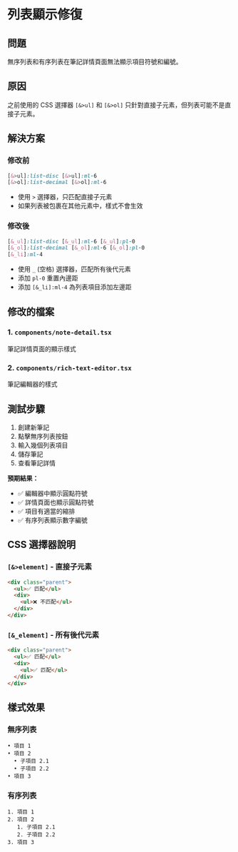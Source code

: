 # 列表顯示修復

## 問題
無序列表和有序列表在筆記詳情頁面無法顯示項目符號和編號。

## 原因
之前使用的 CSS 選擇器 `[&>ul]` 和 `[&>ol]` 只針對直接子元素，但列表可能不是直接子元素。

## 解決方案

### 修改前
```css
[&>ul]:list-disc [&>ul]:ml-6 
[&>ol]:list-decimal [&>ol]:ml-6
```
- 使用 `>` 選擇器，只匹配直接子元素
- 如果列表被包裹在其他元素中，樣式不會生效

### 修改後
```css
[&_ul]:list-disc [&_ul]:ml-6 [&_ul]:pl-0 
[&_ol]:list-decimal [&_ol]:ml-6 [&_ol]:pl-0 
[&_li]:ml-4
```
- 使用 `_` (空格) 選擇器，匹配所有後代元素
- 添加 `pl-0` 重置內邊距
- 添加 `[&_li]:ml-4` 為列表項目添加左邊距

## 修改的檔案

### 1. `components/note-detail.tsx`
筆記詳情頁面的顯示樣式

### 2. `components/rich-text-editor.tsx`
筆記編輯器的樣式

## 測試步驟

1. 創建新筆記
2. 點擊無序列表按鈕
3. 輸入幾個列表項目
4. 儲存筆記
5. 查看筆記詳情

**預期結果：**
- ✅ 編輯器中顯示圓點符號
- ✅ 詳情頁面也顯示圓點符號
- ✅ 項目有適當的縮排
- ✅ 有序列表顯示數字編號

## CSS 選擇器說明

### `[&>element]` - 直接子元素
```html
<div class="parent">
  <ul>✅ 匹配</ul>
  <div>
    <ul>❌ 不匹配</ul>
  </div>
</div>
```

### `[&_element]` - 所有後代元素
```html
<div class="parent">
  <ul>✅ 匹配</ul>
  <div>
    <ul>✅ 匹配</ul>
  </div>
</div>
```

## 樣式效果

### 無序列表
```
• 項目 1
• 項目 2
  • 子項目 2.1
  • 子項目 2.2
• 項目 3
```

### 有序列表
```
1. 項目 1
2. 項目 2
   1. 子項目 2.1
   2. 子項目 2.2
3. 項目 3
```
